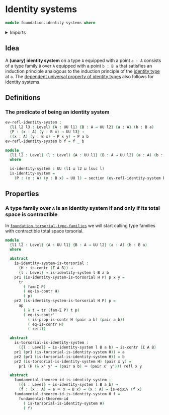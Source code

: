 # Identity systems

```agda
module foundation.identity-systems where
```

<details><summary>Imports</summary>

```agda
open import foundation.action-on-identifications-functions
open import foundation.dependent-pair-types
open import foundation.fundamental-theorem-of-identity-types
open import foundation.universe-levels

open import foundation-core.contractible-types
open import foundation-core.equivalences
open import foundation-core.identity-types
open import foundation-core.sections
open import foundation-core.transport-along-identifications
```

</details>

## Idea

A **(unary) identity system** on a type `A` equipped with a point `a : A`
consists of a type family `B` over `A` equipped with a point `b : B a` that
satisfies an induction principle analogous to the induction principle of the
[identity type](foundation.identity-types.md) at `a`. The
[dependent universal property of identity types](foundation.universal-property-identity-types.md)
also follows for identity systems.

## Definitions

### The predicate of being an identity system

```agda
ev-refl-identity-system :
  {l1 l2 l3 : Level} {A : UU l1} {B : A → UU l2} {a : A} (b : B a)
  {P : (x : A) (y : B x) → UU l3} →
  ((x : A) (y : B x) → P x y) → P a b
ev-refl-identity-system b f = f _ b

module _
  {l1 l2 : Level} (l : Level) {A : UU l1} (B : A → UU l2) (a : A) (b : B a)
  where

  is-identity-system : UU (l1 ⊔ l2 ⊔ lsuc l)
  is-identity-system =
    (P : (x : A) (y : B x) → UU l) → section (ev-refl-identity-system b {P})
```

## Properties

### A type family over `A` is an identity system if and only if its total space is contractible

In [`foundation.torsorial-type-families`](foundation.torsorial-type-families.md)
we will start calling type families with contractible total space torsorial.

```agda
module _
  {l1 l2 : Level} {A : UU l1} {B : A → UU l2} (a : A) (b : B a)
  where

  abstract
    is-identity-system-is-torsorial :
      (H : is-contr (Σ A B)) →
      {l : Level} → is-identity-system l B a b
    pr1 (is-identity-system-is-torsorial H P) p x y =
      tr
        ( fam-Σ P)
        ( eq-is-contr H)
        ( p)
    pr2 (is-identity-system-is-torsorial H P) p =
      ap
        ( λ t → tr (fam-Σ P) t p)
        ( eq-is-contr'
          ( is-prop-is-contr H (pair a b) (pair a b))
          ( eq-is-contr H)
          ( refl))

  abstract
    is-torsorial-is-identity-system :
      ({l : Level} → is-identity-system l B a b) → is-contr (Σ A B)
    pr1 (pr1 (is-torsorial-is-identity-system H)) = a
    pr2 (pr1 (is-torsorial-is-identity-system H)) = b
    pr2 (is-torsorial-is-identity-system H) (pair x y) =
      pr1 (H (λ x' y' → (pair a b) ＝ (pair x' y'))) refl x y

  abstract
    fundamental-theorem-id-is-identity-system :
      ({l : Level} → is-identity-system l B a b) →
      (f : (x : A) → a ＝ x → B x) → (x : A) → is-equiv (f x)
    fundamental-theorem-id-is-identity-system H f =
      fundamental-theorem-id
        ( is-torsorial-is-identity-system H)
        ( f)
```
